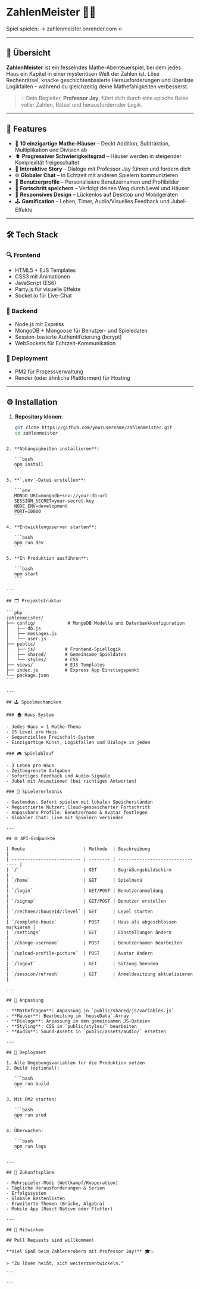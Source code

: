 
# ZahlenMeister 🎲🧠

Spiel spielen: -> zahlenmeister.onrender.com <-

---

## 🚀 Übersicht

**ZahlenMeister** ist ein fesselndes Mathe-Abenteuerspiel, bei dem jedes Haus ein Kapitel in einer mysteriösen Welt der Zahlen ist. Löse Rechenrätsel, knacke geschichtenbasierte Herausforderungen und überliste Logikfallen – während du gleichzeitig deine Mathefähigkeiten verbesserst.

> 💡 Dein Begleiter, **Professor Jay**, führt dich durch eine epische Reise voller Zahlen, Rätsel und herausfordernder Logik.

---

## 🧩 Features

- 🔢 **10 einzigartige Mathe-Häuser** – Deckt Addition, Subtraktion, Multiplikation und Division ab
- ⬆️ **Progressiver Schwierigkeitsgrad** – Häuser werden in steigender Komplexität freigeschaltet
- 💬 **Interaktive Story** – Dialoge mit Professor Jay führen und fordern dich
- 🌐 **Globaler Chat** – In Echtzeit mit anderen Spielern kommunizieren
- 👤 **Benutzerprofile** – Personalisiere Benutzernamen und Profilbilder
- 💾 **Fortschritt speichern** – Verfolgt deinen Weg durch Level und Häuser
- 📱 **Responsives Design** – Lückenlos auf Desktop und Mobilgeräten
- 🕹️ **Gamification** – Leben, Timer, Audio/Visuelles Feedback und Jubel-Effekte

---

## 🛠️ Tech Stack

### 🔍 Frontend

- HTML5 + EJS Templates
- CSS3 mit Animationen
- JavaScript (ES6)
- Party.js für visuelle Effekte
- Socket.io für Live-Chat

### 🧠 Backend

- Node.js mit Express
- MongoDB + Mongoose für Benutzer- und Spieledaten
- Session-basierte Authentifizierung (bcrypt)
- WebSockets für Echtzeit-Kommunikation

### 🚢 Deployment

- PM2 für Prozessverwaltung
- Render (oder ähnliche Plattformen) für Hosting

---

## ⚙️ Installation

1. **Repository klonen**:

   ```bash
   git clone https://github.com/yourusername/zahlenmeister.git
   cd zahlenmeister
   ```
````

2. **Abhängigkeiten installieren**:

   ```bash
   npm install
   ```

3. **`.env`-Datei erstellen**:

   ```env
   MONGO_URI=mongodb+srv://your-db-url
   SESSION_SECRET=your-secret-key
   NODE_ENV=development
   PORT=10000
   ```

4. **Entwicklungsserver starten**:

   ```bash
   npm run dev
   ```

5. **In Produktion ausführen**:

   ```bash
   npm start
   ```

---

## 🗂️ Projektstruktur

```php
zahlenmeister/
├── config/            # MongoDB Modelle und Datenbankkonfiguration
│   ├── db.js
│   ├── messages.js
│   └── user.js
├── public/
│   ├── js/           # Frontend-Spiellogik
│   ├── shared/       # Gemeinsame Spieldaten
│   └── styles/       # CSS
├── views/            # EJS Templates
├── index.js          # Express App Einstiegspunkt
└── package.json
```

---

## 🕹️ Spielmechaniken

### 🏠 Haus-System

- Jedes Haus = 1 Mathe-Thema
- 15 Level pro Haus
- Sequenzielles Freischalt-System
- Einzigartige Kunst, Logikfallen und Dialoge in jedem

### 🎮 Spielablauf

- 3 Leben pro Haus
- Zeitbegrenzte Aufgaben
- Sofortiges Feedback und Audio-Signale
- Jubel mit Animationen (bei richtigen Antworten)

### 👥 Spielererlebnis

- Gastmodus: Sofort spielen mit lokalen Speicherständen
- Registrierte Nutzer: Cloud-gespeicherter Fortschritt
- Anpassbare Profile: Benutzername & Avatar festlegen
- Globaler Chat: Live mit Spielern verbinden

---

## 🌐 API-Endpunkte

| Route                      | Methode  | Beschreibung                     |
| -------------------------- | -------- | -------------------------------- |
| `/`                        | GET      | Begrüßungsbildschirm             |
| `/home`                    | GET      | Spielmenü                        |
| `/login`                   | GET/POST | Benutzeranmeldung                |
| `/signup`                  | GET/POST | Benutzer erstellen               |
| `/rechnen/:houseId/:level` | GET      | Level starten                    |
| `/complete-house`          | POST     | Haus als abgeschlossen markieren |
| `/settings`                | GET      | Einstellungen ändern             |
| `/change-username`         | POST     | Benutzernamen bearbeiten         |
| `/upload-profile-picture`  | POST     | Avatar ändern                    |
| `/logout`                  | GET      | Sitzung beenden                  |
| `/session/refresh`         | GET      | Anmeldesitzung aktualisieren     |

---

## 🎨 Anpassung

- **Mathefragen**: Anpassung in `public/shared/js/variables.js`
- **Häuser**: Bearbeitung im `houseData`-Array
- **Dialoge**: Anpassung in den gemeinsamen JS-Dateien
- **Styling**: CSS in `public/styles/` bearbeiten
- **Audio**: Sound-Assets in `public/assets/audio/` ersetzen

---

## 🚀 Deployment

1. Alle Umgebungsvariablen für die Produktion setzen
2. Build (optional):

   ```bash
   npm run build
   ```

3. Mit PM2 starten:

   ```bash
   npm run prod
   ```

4. Überwachen:

   ```bash
   npm run logs
   ```

---

## 🌟 Zukunftspläne

- Mehrspieler-Modi (Wettkampf/Kooperation)
- Tägliche Herausforderungen & Serien
- Erfolgssystem
- Globale Bestenlisten
- Erweiterte Themen (Brüche, Algebra)
- Mobile App (React Native oder Flutter)

---

## 🙌 Mitwirken

## Pull Requests sind willkommen!

**Viel Spaß beim Zahlenerobern mit Professor Jay!** 🎓💥

> "Zu lösen heißt, sich weiterzuentwickeln."

```

```
